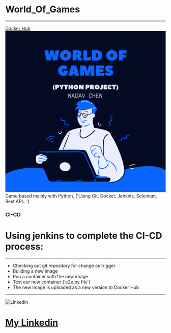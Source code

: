 # World_Of_Games
---
[Docker Hub](https://hub.docker.com/repository/docker/nadav23chen/world_of_games)
![World Of Games](worldofgames.png)
Game based mainly with Python, ('Using Git, Docker, Jenkins, Selenium, Rest API...')
### CI-CD 
# Using jenkins to complete the CI-CD process:
---
- Checking out git repository for change as trigger
- Building a new image
- Run a container with the new image
- Test our new container ('e2e.py file')
- The new Image is uploaded as a new version to Docker Hub
---
![Linkedin](http://www.myiconfinder.com/uploads/iconsets/256-256-6015c9ab375a98f6b6dfd60795f1ef9d.png)
# [My Linkedin]


[My Linkedin]: https://www.linkedin.com/in/nadavchen22/
